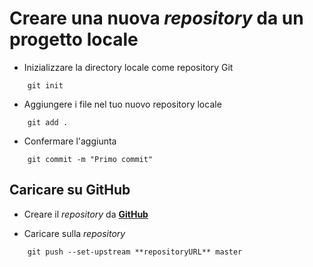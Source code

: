 # Creare una nuova *repository* da un progetto locale

- Inizializzare la directory locale come repository Git
```
    git init
```

- Aggiungere i file nel tuo nuovo repository locale
```
    git add .
```

- Confermare l'aggiunta
```
    git commit -m "Primo commit"
```
 
## Caricare su GitHub

- Creare il *repository* da [**GitHub**]('https://github.com/' "Home page di GitHub")

- Caricare sulla *repository*
```  
    git push --set-upstream **repositoryURL** master
```  
